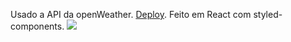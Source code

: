 Usado a API da openWeather. [Deploy](https://rad-marigold-e3fff4.netlify.app/).
Feito em React com styled-components.
<img src="https://i.imgur.com/uh5yVo1.png">
